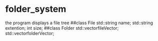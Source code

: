 # folder_system
the program displays a file tree
##class File
std::string name;
	std::string extention;
	int size;
##class Folder
std::vector<File>fileVector;
	std::vector<Folder>folderVector;
  
